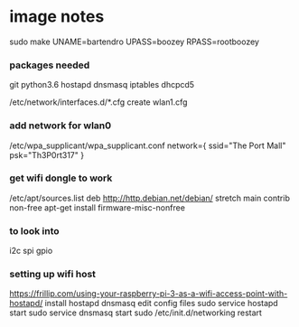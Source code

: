 # image notes
sudo make UNAME=bartendro UPASS=boozey RPASS=rootboozey

### packages needed
git
python3.6
hostapd
dnsmasq
iptables
dhcpcd5

/etc/network/interfaces.d/*.cfg
create wlan1.cfg


### add network for wlan0
/etc/wpa_supplicant/wpa_supplicant.conf
network={
	ssid="The Port Mall"
	psk="Th3P0rt317"
}

### get wifi dongle to work
/etc/apt/sources.list
deb http://http.debian.net/debian/ stretch main contrib non-free
apt-get install firmware-misc-nonfree

### to look into
i2c
spi
gpio

### setting up wifi host
https://frillip.com/using-your-raspberry-pi-3-as-a-wifi-access-point-with-hostapd/
install hostapd dnsmasq
edit config files
sudo service hostapd start
sudo service dnsmasq start
sudo /etc/init.d/networking restart

